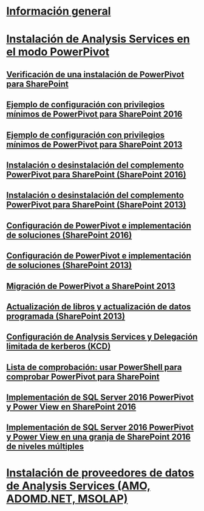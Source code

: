 # [Información general](install-analysis-services.md)  
# [Instalación de Analysis Services en el modo PowerPivot](install-analysis-services-in-power-pivot-mode.md)  
## [Verificación de una instalación de PowerPivot para SharePoint](verify-a-power-pivot-for-sharepoint-installation.md)  
## [Ejemplo de configuración con privilegios mínimos de PowerPivot para SharePoint 2016](power-pivot-minimum-privilege-example-sharepoint-2016.md)  
## [Ejemplo de configuración con privilegios mínimos de PowerPivot para SharePoint 2013](power-pivot-minimum-privilege-example-sharepoint-2013.md)  
## [Instalación o desinstalación del complemento PowerPivot para SharePoint (SharePoint 2016)](install-or-uninstall-the-power-pivot-for-sharepoint-add-in-sharepoint-2016.md)  
## [Instalación o desinstalación del complemento PowerPivot para SharePoint (SharePoint 2013)](install-or-uninstall-the-power-pivot-for-sharepoint-add-in-sharepoint-2013.md)  
## [Configuración de PowerPivot e implementación de soluciones (SharePoint 2016)](configure-power-pivot-and-deploy-solutions-sharepoint-2016.md)  
## [Configuración de PowerPivot e implementación de soluciones (SharePoint 2013)](configure-power-pivot-and-deploy-solutions-sharepoint-2013.md)  
## [Migración de PowerPivot a SharePoint 2013](migrate-power-pivot-to-sharepoint-2013.md)  
## [Actualización de libros y actualización de datos programada (SharePoint 2013)](upgrade-workbooks-and-scheduled-data-refresh-sharepoint-2013.md)  
## [Configuración de Analysis Services y Delegación limitada de kerberos (KCD)](configure-analysis-services-and-kerberos-constrained-delegation-kcd.md)  
## [Lista de comprobación: usar PowerShell para comprobar PowerPivot para SharePoint](checklist-use-powershell-to-verify-power-pivot-for-sharepoint.md)  
## [Implementación de SQL Server 2016 PowerPivot y Power View en SharePoint 2016](deploying-sql-server-2016-powerpivot-and-power-view-in-sharepoint-2016.md)  
## [Implementación de SQL Server 2016 PowerPivot y Power View en una granja de SharePoint 2016 de niveles múltiples](deploy-powerpivot-and-power-view-multi-tier-sharepoint-2016-farm.md)  
# [Instalación de proveedores de datos de Analysis Services (AMO, ADOMD.NET, MSOLAP)](install-analysis-services-data-providers-amo-adomd-net-msolap.md)  
